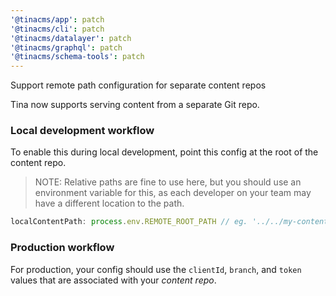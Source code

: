 ```yaml
---
'@tinacms/app': patch
'@tinacms/cli': patch
'@tinacms/datalayer': patch
'@tinacms/graphql': patch
'@tinacms/schema-tools': patch
---
```


Support remote path configuration for separate content repos

Tina now supports serving content from a separate Git repo.

### Local development workflow

To enable this during local development, point
this config at the root of the content repo.

> NOTE: Relative paths are fine to use here, but you should use an environment variable for this, as each developer on your team may have a different location to the path.

```ts
localContentPath: process.env.REMOTE_ROOT_PATH // eg. '../../my-content-repo'
```

### Production workflow

For production, your config should use the `clientId`, `branch`, and `token` values that are associated with your _content repo_.

